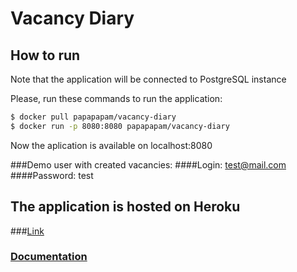 # Vacancy Diary

## How to run

Note that the application will be connected to PostgreSQL instance

Please, run these commands to run the application:

```sh
$ docker pull papapapam/vacancy-diary
$ docker run -p 8080:8080 papapapam/vacancy-diary
```
Now the aplication is available on localhost:8080

###Demo user with created vacancies:
####Login: test@mail.com
####Password: test

## The application is hosted on Heroku

###[Link](https://vacancy-diary.herokuapp.com/)

### [Documentation](https://app.swaggerhub.com/apis/evvhenii/VacancyDiary/)

